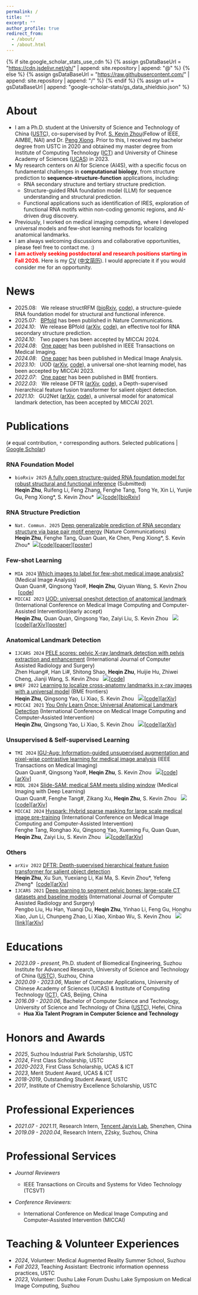 ```yaml
---
permalink: /
title: ""
excerpt: ""
author_profile: true
redirect_from: 
  - /about/
  - /about.html
---
```


{% if site.google_scholar_stats_use_cdn %}
{% assign gsDataBaseUrl = "https://cdn.jsdelivr.net/gh/" | append: site.repository | append: "@" %}
{% else %}
{% assign gsDataBaseUrl = "https://raw.githubusercontent.com/" | append: site.repository | append: "/" %}
{% endif %}
{% assign url = gsDataBaseUrl | append: "google-scholar-stats/gs_data_shieldsio.json" %}

<span class='anchor' id='about'></span>
<!-- 😊 -->
# About
- I am a Ph.D. student at the University of Science and Technology of China ([USTC](http://en.ustc.edu.cn/)), co-supervised by Prof. [S. Kevin Zhou](https://sz.ustc.edu.cn/en/en_research_show/42.html)(Fellow of IEEE, AIMBE, NAI) and Dr. [Peng Xiong](https://bme.ustc.edu.cn/2023/0322/c28131a596069/page.htm). Prior to this, I received my bachelor degree from USTC in 2020 and obtained my master degree from Institute of Computing Technology ([ICT](http://english.ict.cas.cn/)) and University of Chinese Academy of Sciences ([UCAS](https://english.ucas.ac.cn/)) in 2023.
- My research centers on AI for Science (AI4S), with a specific focus on fundamental challenges in **computational
biology**, from structure prediction to **sequence-structure-function** applications, including:
    - RNA secondary structure and tertiary structure prediction.
    - Structure-guided RNA foundation model (LLM) for sequence understanding and structural prediction.
    - Functional applications such as identification of IRES, exploration of functional RNA motifs within non-coding genomic regions, and AI-driven drug discovery.
- Previously, I worked on medical imaging computing, where I developed universal models and few-shot learning methods for localizing anatomical landmarks.
- I am always welcoming discussions and collaborative opportunities, please feel free to contact me. :)
- **<font color="#ff0000">I am actively seeking postdoctoral and research positions starting in Fall 2026.</font>** Here is my [CV](files/CV_Heqin_Zhu.pdf) ([中文简历](files/算法研究-朱河勤-中国科学技术大学.pdf)). I would appreciate it if you would consider me for an opportunity.

<!-- 🔥 -->
# News
- 2025.08: &nbsp; We release structRFM ([bioRxiv](https://www.biorxiv.org/content/early/2025/08/07/2025.08.06.668731), [code](https://github.com/heqin-zhu/structRFM)), a structure-guiede RNA foundation model for structural and functional inference.
- 2025.07: &nbsp; [BPfold](https://www.nature.com/articles/s41467-025-60048-1) has been published in Nature Communications.
- *2024.10*: &nbsp; We release BPfold ([arXiv](https://www.biorxiv.org/content/10.1101/2024.10.22.619430v1), [code](https://github.com/heqin-zhu/BPfold)), an effective tool for RNA secondary structure prediction.
- *2024.10*: &nbsp; Two papers has been accepted by MICCAI 2024.
- *2024.08*: &nbsp; [One paper](https://ieeexplore.ieee.org/abstract/document/10620395/) has been published in IEEE Transactions on Medical Imaging.
- *2024.08*: &nbsp; [One paper](https://www.sciencedirect.com/science/article/pii/S1361841524001257) has been published in Medical Image Analysis.
- *2023.10*: &nbsp; UOD ([arXiv](https://arxiv.org/abs/2306.07615), [code](https://github.com/heqin-zhu/UOD_universal_oneshot_detection)), a universal one-shot learning model,  has been accepted by MICCAI 2023.
- *2022.07*: &nbsp; [One paper](https://spj.science.org/doi/full/10.34133/2022/9765095) has been published in BME frontiers.
- *2022.03*: &nbsp; We release DFTR ([arXiv](https://arxiv.org/abs/2203.06429), [code](https://github.com/heqin-zhu/DFTR)), a Depth-supervised hierarchical feature fusion transformer for salient object detection.
- *2021.10*: &nbsp; GU2Net ([arXiv](https://arxiv.org/abs/2103.04657), [code](https://github.com/MIRACLE-Center/YOLO_Universal_Anatomical_Landmark_Detection)), a universal model for anatomical landmark detection, has been accepted by MICCAI 2021.


<!-- 📝 -->
# Publications
(`#` equal contribution, `*` corresponding authors. Selected publications | [Google Scholar](https://scholar.google.com/citations?user=YkfSFekAAAAJ))

### RNA Foundation Model
- `bioRxiv 2025` [A fully open structure-guided RNA foundation model for robust structural and functional inference](https://www.biorxiv.org/content/early/2025/08/07/2025.08.06.668731) (Submitted)\
**Heqin Zhu**, Ruifeng Li, Feng Zhang, Fenghe Tang, Tong Ye, Xin Li, Yunjie Gu, Peng Xiong\*, S. Kevin Zhou\*&nbsp;&nbsp;[![](https://img.shields.io/github/stars/heqin-zhu/structRFM.svg?label=Stars&style=social)](https://github.com/heqin-zhu/structRFM)[[code](https://github.com/heqin-zhu/structRFM)][[bioRxiv](https://www.biorxiv.org/content/early/2025/08/07/2025.08.06.668731)]

### RNA Structure Prediction
- `Nat. Commun. 2025` [Deep generalizable prediction of RNA secondary structure via base pair motif energy](https://www.nature.com/articles/s41467-025-60048-1) (Nature Communications)\
**Heqin Zhu**, Fenghe Tang, Quan Quan, Ke Chen, Peng Xiong\*, S. Kevin Zhou\*&nbsp;&nbsp;[![](https://img.shields.io/github/stars/heqin-zhu/BPfold.svg?label=Stars&style=social)](https://github.com/heqin-zhu/BPfold)[[code](https://github.com/heqin-zhu/BPfold)][[paper](https://www.nature.com/articles/s41467-025-60048-1)][[poster](files/poster_BPfold.pdf)]


### Few-shot Learning
- `MIA 2024` [Which images to label for few-shot medical image analysis?](https://www.sciencedirect.com/science/article/pii/S1361841524001257) (Medical Image Analysis)\
Quan Quan\#, Qingsong Yao\#, **Heqin Zhu**, Qiyuan Wang, S. Kevin Zhou &nbsp;&nbsp;[[code](https://github.com/Curli-quan/SCP_SampleChoicePolicy)]
- `MICCAI 2023` [UOD: universal oneshot detection of anatomical landmark](https://link.springer.com/chapter/10.1007/978-3-031-43907-0_3) (International Conference on Medical Image Computing and Computer-Assisted Intervention)(early accept)\
**Heqin Zhu**, Quan Quan, Qingsong Yao, Zaiyi Liu, S. Kevin Zhou &nbsp;&nbsp;[![](https://img.shields.io/github/stars/heqin-zhu/UOD_universal_oneshot_detection.svg?label=Stars&style=social)](https://github.com/heqin-zhu/UOD_universal_oneshot_detection)[[code](https://github.com/heqin-zhu/UOD_universal_oneshot_detection)][[arXiv](https://arxiv.org/abs/2306.07615)][[poster](files/poster_UOD.pdf)]

### Anatomical Landmark Detection
- `IJCARS 2024` [PELE scores: pelvic X-ray landmark detection with pelvis extraction and enhancement](https://link.springer.com/article/10.1007/s11548-024-03089-z) (International Journal of Computer Assisted Radiology and Surgery)\
Zhen Huang\#, Han Li\#, Shitong Shao, **Heqin Zhu**, Huijie Hu, Zhiwei Cheng, Jianji Wang, S. Kevin Zhou &nbsp;&nbsp;[![](https://img.shields.io/github/stars/ECNUACRush/PELEscores.svg?label=Stars&style=social)](https://github.com/ECNUACRush/PELEscores)[[code](https://github.com/ECNUACRush/PELEscores)]
- `BMEF 2022` [Learning to localize cross-anatomy landmarks in x-ray images with a universal model](https://spj.science.org/doi/full/10.34133/2022/9765095) (BME frontiers)\
**Heqin Zhu**, Qingsong Yao, Li Xiao, S. Kevin Zhou &nbsp;&nbsp;[![](https://img.shields.io/github/stars/MIRACLE-Center/YOLO_Universal_Anatomical_Landmark_Detection.svg?label=Stars&style=social)](https://github.com/MIRACLE-Center/YOLO_Universal_Anatomical_Landmark_Detection)[[code](https://github.com/MIRACLE-Center/YOLO_Universal_Anatomical_Landmark_Detection)][[arXiv](https://arxiv.org/abs/2103.04657)]
- `MICCAI 2021` [You Only Learn Once: Universal Anatomical Landmark Detection](https://link.springer.com/chapter/10.1007/978-3-030-87240-3_9) (International Conference on Medical Image Computing and Computer-Assisted Intervention)\
**Heqin Zhu**, Qingsong Yao, Li Xiao, S. Kevin Zhou &nbsp;&nbsp;[![](https://img.shields.io/github/stars/MIRACLE-Center/YOLO_Universal_Anatomical_Landmark_Detection.svg?label=Stars&style=social)](https://github.com/MIRACLE-Center/YOLO_Universal_Anatomical_Landmark_Detection)[[code](https://github.com/MIRACLE-Center/YOLO_Universal_Anatomical_Landmark_Detection)][[arXiv](https://arxiv.org/abs/2103.04657)]

### Unsupervised & Self-supervised Learning
- `TMI 2024` [IGU-Aug: Information-guided unsupervised augmentation and pixel-wise contrastive learning for medical image analysis](https://ieeexplore.ieee.org/abstract/document/10620395/) (IEEE Transactions on Medical Imaging)\
Quan Quan\#, Qingsong Yao\#, **Heqin Zhu**, S. Kevin Zhou &nbsp;&nbsp;[![](https://img.shields.io/github/stars/Curli-quan/IGU-Aug.svg?label=Stars&style=social)](https://github.com/Curli-quan/IGU-Aug)[[code](https://github.com/Curli-quan/IGU-Aug)][[arXiv](https://arxiv.org/abs/2211.07118)]
- `MIDL 2024` [Slide-SAM: medical SAM meets sliding window](https://arxiv.org/html/2311.10121v3) (Medical Imaging with Deep Learning)\
Quan Quan\#, Fenghe Tang\#, Zikang Xu, **Heqin Zhu**, S. Kevin Zhou &nbsp;&nbsp;[![](https://img.shields.io/github/stars/Curli-quan/Slide-SAM.svg?label=Stars&style=social)](https://github.com/Curli-quan/Slide-SAM)[[code](https://github.com/Curli-quan/Slide-SAM)][[arXiv](https://arxiv.org/abs/2311.10121v3)]
- `MICCAI 2024` [Hyspark: Hybrid sparse masking for large scale medical image pre-training](https://link.springer.com/chapter/10.1007/978-3-031-72120-5_31) (International Conference on Medical Image Computing and Computer-Assisted Intervention)\
Fenghe Tang, Ronghao Xu, Qingsong Yao, Xueming Fu, Quan Quan, **Heqin Zhu**, Zaiyi Liu, S. Kevin Zhou &nbsp;&nbsp;[![](https://img.shields.io/github/stars/FengheTan9/HySpark.svg?label=Stars&style=social)](https://github.com/FengheTan9/HySpark)[[code](https://github.com/FengheTan9/HySparK)][[arXiv](https://arxiv.org/abs/2408.05815)]

### Others
- `arXiv 2022` [DFTR: Depth-supervised hierarchical feature fusion transformer for salient object detection](https://arxiv.org/abs/2203.06429)\
**Heqin Zhu**, Xu Sun, Yuexiang Li, Kai Ma, S. Kevin Zhou\*, Yefeng Zheng\*&nbsp;&nbsp;[[code](https://github.com/heqin-zhu/DFTR)][[arXiv](https://arxiv.org/abs/2203.06429)]
- `IJCARS 2021` [Deep learning to segment pelvic bones: large-scale CT datasets and baseline models](https://link.springer.com/article/10.1007/s11548-021-02363-8) (International Journal of Computer Assisted Radiology and Surgery)\
Pengbo Liu, Hu Han, Yuanqi Du, **Heqin Zhu**, Yinhao Li, Feng Gu, Honghu Xiao, Jun Li, Chunpeng Zhao, Li Xiao, Xinbao Wu, S. Kevin Zhou &nbsp;&nbsp;![](https://img.shields.io/github/stars/MIRACLE-Center/CTPelvic1K.svg?label=Stars&style=social)[[link](https://github.com/ICT-MIRACLE-lab/CTPelvic1K)][[arXiv](https://arxiv.org/abs/2012.08721)]

<!-- 📖 -->
# Educations
- *2023.09 - present*, Ph.D. student of Biomedical Engineering, Suzhou Institute for Advanced Research, University of Science and Technology of China ([USTC](http://en.ustc.edu.cn/)), Suzhou, China
- *2020.09 - 2023.06*, Master of Computer Applications, University of Chinese Academy of Sciences (UCAS) & Institute of Computing Technology ([ICT](http://english.ict.cas.cn/)), CAS, Beijing, China
- *2016.09 - 2020.06*, Bachelor of Computer Science and Technology, University of Science and Technology of China ([USTC](http://en.ustc.edu.cn/)), Hefei, China
  - **Hua Xia Talent Program in Computer Science and Technology**

<!-- 🎖 -->
# Honors and Awards
- *2025*,      Suzhou Industrial Park Scholarship, USTC
- *2024*,      First Class Scholarship, USTC
- *2020-2023*, First Class Scholarship, UCAS & ICT
- *2023*,      Merit Student Award, UCAS & ICT
- *2018-2019*, Outstanding Student Award, USTC
- *2017*,      Institute of Chemistry Excellence Scholarship, USTC

<!-- 💻 -->
# Professional Experiences
- *2021.07 - 2021.11*, Research Intern, [Tencent Jarvis Lab](https://jarvislab.tencent.com/index-en.html), Shenzhen, China
- *2019.09 - 2020.04*, Research Intern, Z2sky, Suzhou, China

<!-- 💬 -->
# Professional Services
- *Journal Reviewers*
  - IEEE Transactions on Circuits and Systems for Video Technology (TCSVT)

- *Conference Reviewers:*
  - International Conference on Medical Image Computing and Computer-Assisted Intervention (MICCAI)

<!--
# 💬 Invited Talks
- *2021.06*, TODO 
-->

# Teaching & Volunteer Experiences
- *2024*, Volunteer: Medical Augmented Reality Summer School, Suzhou
- *Fall 2023*, Teaching Assistant: Electronic information openness practices, USTC
- *2023*, Volunteer: Dushu Lake Forum Dushu Lake Symposium on Medical lmage Computing, Suzhou

<p align="center">
<script type='text/javascript' id='clustrmaps' src='//cdn.clustrmaps.com/map_v2.js?cl=ffffff&w=400&t=tt&d=023YIyttHQR8s08hPoPU7sutWj4yjTkXupp7BXqCOjM'></script>
<!--
<a href="https://clustrmaps.com/site/1bkj0" title="Visit tracker"><img src="//clustrmaps.com/map_v2.png?cl=ffffff&w=400&am=a&amp;t=tt&amp;d=023YIyttHQR8s08hPoPU7sutWj4yjTkXupp7BXqCOjM" /></a>
-->
</p>
